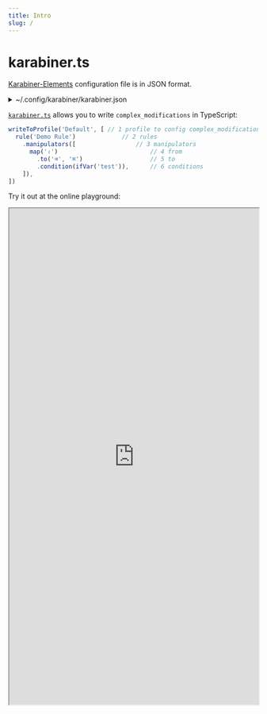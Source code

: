 ```yaml
---
title: Intro
slug: /
---
```


# karabiner.ts

[Karabiner-Elements](https://karabiner-elements.pqrs.org/) configuration file is
in JSON format.

<details>
<summary>~/.config/karabiner/karabiner.json</summary>

```json
{
  "profiles": [
    {
      // highlight-next-line
      "name": "Default",                    // 1
      "complex_modifications": {
        // highlight-next-line
        "rules": [                              // 2
          {
            "description": "Demo Rule",
            // highlight-next-line
            "manipulators": [                       // 3
              {
                "type": "basic",
                // highlight-next-line
                "from": { "key_code": "caps_lock" },    // 4
                // highlight-next-line
                "to": [                                 // 5
                  {"key_code": "delete_or_backspace", "modifiers": ["command"]}
                ],
                // highlight-next-line
                "conditions": [                         // 6
                  {"type": "variable_if", "name": "test", "value": 1}
                ]
              }
            ]
          }
        ]
      }
    }
  ]
}
```

</details>

[`karabiner.ts`](https://github.com/evan-liu/karabiner.ts) allows you to write `complex_modifications` in TypeScript:

```typescript
writeToProfile('Default', [ // 1 profile to config complex_modifications
  rule('Demo Rule')             // 2 rules
    .manipulators([                 // 3 manipulators
      map('⇪')                          // 4 from
        .to('⌫', '⌘')                   // 5 to
        .condition(ifVar('test')),      // 6 conditions
    ]),
])
```

Try it out at the online playground:

<iframe src="https://stackblitz.com/edit/karabiner-ts?embed=1&file=rules.js&hideExplorer=1&hideNavigation=1&terminalHeight=20" width="100%" height="1000"></iframe>